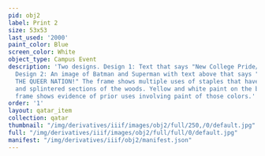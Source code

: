 ```yaml
---
pid: obj2
label: Print 2
size: 53x53
last_used: '2000'
paint_color: Blue
screen_color: White
object_type: Campus Event
description: 'Two designs. Design 1: Text that says "New College Pride/Symposium 2000."
  Design 2: An image of Batman and Superman with text above that says "DEFENDERS OF
  THE QUEER NATION!" The frame shows multiple uses of staples that have worn away
  and splintered sections of the woods. Yellow and white paint on the back of the
  frame shows evidence of prior uses involving paint of those colors.'
order: '1'
layout: qatar_item
collection: qatar
thumbnail: "/img/derivatives/iiif/images/obj2/full/250,/0/default.jpg"
full: "/img/derivatives/iiif/images/obj2/full/full/0/default.jpg"
manifest: "/img/derivatives/iiif/obj2/manifest.json"
---
```

